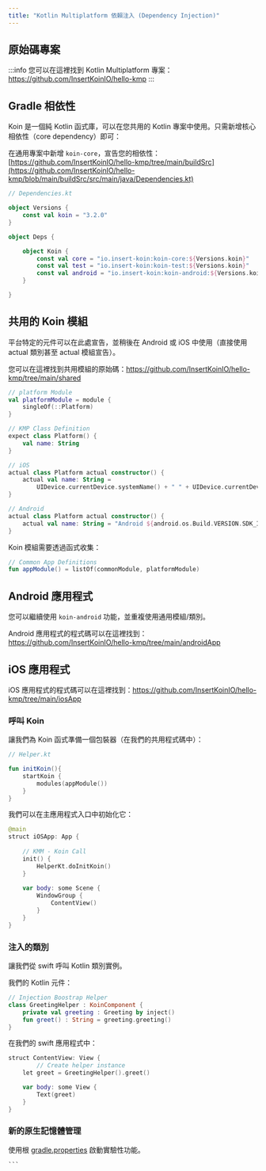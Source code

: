 ```yaml
---
title: "Kotlin Multiplatform 依賴注入 (Dependency Injection)"
---
```

## 原始碼專案

:::info
您可以在這裡找到 Kotlin Multiplatform 專案：https://github.com/InsertKoinIO/hello-kmp
:::

## Gradle 相依性

Koin 是一個純 Kotlin 函式庫，可以在您共用的 Kotlin 專案中使用。只需新增核心相依性（core dependency）即可：

在通用專案中新增 `koin-core`，宣告您的相依性：[https://github.com/InsertKoinIO/hello-kmp/tree/main/buildSrc](https://github.com/InsertKoinIO/hello-kmp/blob/main/buildSrc/src/main/java/Dependencies.kt)

```kotlin
// Dependencies.kt

object Versions {
    const val koin = "3.2.0"
}

object Deps {

    object Koin {
        const val core = "io.insert-koin:koin-core:${Versions.koin}"
        const val test = "io.insert-koin:koin-test:${Versions.koin}"
        const val android = "io.insert-koin:koin-android:${Versions.koin}"
    }

}
```

## 共用的 Koin 模組

平台特定的元件可以在此處宣告，並稍後在 Android 或 iOS 中使用（直接使用 actual 類別甚至 actual 模組宣告）。

您可以在這裡找到共用模組的原始碼：https://github.com/InsertKoinIO/hello-kmp/tree/main/shared

```kotlin
// platform Module
val platformModule = module {
    singleOf(::Platform)
}

// KMP Class Definition
expect class Platform() {
    val name: String
}

// iOS
actual class Platform actual constructor() {
    actual val name: String =
        UIDevice.currentDevice.systemName() + " " + UIDevice.currentDevice.systemVersion
}

// Android
actual class Platform actual constructor() {
    actual val name: String = "Android ${android.os.Build.VERSION.SDK_INT}"
}
```

Koin 模組需要透過函式收集：

```kotlin
// Common App Definitions
fun appModule() = listOf(commonModule, platformModule)
```

## Android 應用程式

您可以繼續使用 `koin-android` 功能，並重複使用通用模組/類別。

Android 應用程式的程式碼可以在這裡找到：https://github.com/InsertKoinIO/hello-kmp/tree/main/androidApp

## iOS 應用程式

iOS 應用程式的程式碼可以在這裡找到：https://github.com/InsertKoinIO/hello-kmp/tree/main/iosApp

### 呼叫 Koin

讓我們為 Koin 函式準備一個包裝器（在我們的共用程式碼中）：

```kotlin
// Helper.kt

fun initKoin(){
    startKoin {
        modules(appModule())
    }
}
```

我們可以在主應用程式入口中初始化它：

```kotlin
@main
struct iOSApp: App {
    
    // KMM - Koin Call
    init() {
        HelperKt.doInitKoin()
    }
    
    var body: some Scene {
        WindowGroup {
            ContentView()
        }
    }
}
```

### 注入的類別

讓我們從 swift 呼叫 Kotlin 類別實例。

我們的 Kotlin 元件：

```kotlin
// Injection Boostrap Helper
class GreetingHelper : KoinComponent {
    private val greeting : Greeting by inject()
    fun greet() : String = greeting.greeting()
}
```

在我們的 swift 應用程式中：

```kotlin
struct ContentView: View {
        // Create helper instance
    let greet = GreetingHelper().greet()

    var body: some View {
        Text(greet)
    }
}
```

### 新的原生記憶體管理

使用根 [gradle.properties](https://kotlinlang.org/docs/native-memory-manager.html) 啟動實驗性功能。

    ```